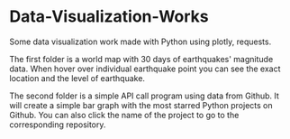 # Data-Visualization-Works

Some data visualization work made with Python using plotly, requests.

The first folder is a world map with 30 days of earthquakes' magnitude data. When hover over individual earthquake point you can see the exact location and the level of earthquake.

The second folder is a simple API call program using data from Github. It will create a simple bar graph with the most starred Python projects on Github. You can also click the name of the project to go to the corresponding repository.
